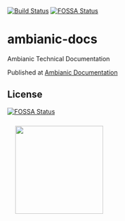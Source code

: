 [![Build Status](https://travis-ci.com/ambianic/ambianic-docs.svg?branch=master)](https://travis-ci.org/ambianic/ambianic-docs)
[![FOSSA Status](https://app.fossa.io/api/projects/git%2Bgithub.com%2Fambianic%2Fambianic-docs.svg?type=shield)](https://app.fossa.io/projects/git%2Bgithub.com%2Fambianic%2Fambianic-docs?ref=badge_shield)

# ambianic-docs
Ambianic Technical Documentation

Published at [Ambianic Documentation](https://ambianic.github.io/ambianic-docs/)


## License
[![FOSSA Status](https://app.fossa.io/api/projects/git%2Bgithub.com%2Fambianic%2Fambianic-docs.svg?type=large)](https://app.fossa.io/projects/git%2Bgithub.com%2Fambianic%2Fambianic-docs?ref=badge_large)


 &nbsp; 
<a href="https://landscape.lfai.foundation/format=card-mode&selected=ambianic">
  <img src="https://raw.githubusercontent.com/lfai/artwork/master/lfai-membership-badge/associate/lfai-memberlogos_associate-color.png"  width="200" style="display:inline;vertical-align:middle;padding:2%">    
</a>

